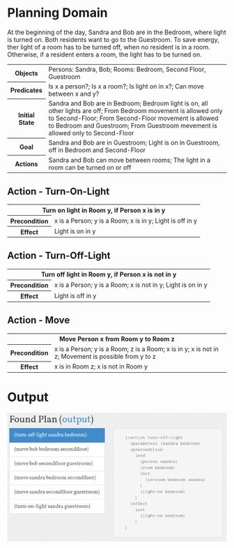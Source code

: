 # Planning Domain

At the beginning of the day, Sandra and Bob are
in the Bedroom, where light is turned on.
Both residents want to go to the Guestroom.
To save energy, ther light of a room has to
be turned off, when no resident is in a room.
Otherwise, if a resident enters a room, the 
light has to be turned on.

<table>
    <tr>
        <th>Objects</th>
        <td>
            Persons: Sandra, Bob;
            Rooms: Bedroom, Second Floor, Guestroom
        </td>
    </tr>
    <tr>
        <th>Predicates</th>
        <td>
            Is x a person?;
            Is x a room?;
            Is light on in x?;
            Can move between x and y?
        </td>
    </tr>
    <tr>
        <th>Initial State</th>
        <td>
            Sandra and Bob are in Bedroom;
            Bedroom light is on, all other lights
            are off;
            From Bedroom movement is allowed only to 
            Second-Floor;
            From Second-Floor movement is allowed to
            Bedroom and Guestroom;
            From Guestroom mevement is allowed only to
            Second-Floor
        </td>
    </tr>
    <tr>
        <th>Goal</th>
        <td>
            Sandra and Bob are in Guestroom;
            Light is on in Guestroom, off in
            Bedroom and Second-Floor
        </td>
    </tr>
    <tr>
        <th>Actions</th>
        <td>
            Sandra and Bob can move between rooms;
            The light in a room can be turned on
            or off
        </td>
    </tr>
</table>

## Action - Turn-On-Light

<table>
    <tr>
        <th colspan="2">
            Turn on light in Room y, if Person x is in y
        </th>
    </tr>
    <tr>
        <th>Precondition</th>
        <td>
            x is a Person;
            y is a Room;
            x is in y;
            Light is off in y
        </td>
    </tr>
    <tr>
        <th>Effect</th>
        <td>Light is on in y</td>
    </tr>
</table>

## Action - Turn-Off-Light

<table>
    <tr>
        <th colspan="2">
            Turn off light in Room y, if Person x is not in y
        </th>
    </tr>
    <tr>
        <th>Precondition</th>
        <td>
            x is a Person;
            y is a Room;
            x is not in y;
            Light is on in y
        </td>
    </tr>
    <tr>
        <th>Effect</th>
        <td>Light is off in y</td>
    </tr>
</table>

## Action - Move

<table>
    <tr>
        <th colspan="2">
            Move Person x from Room y to Room z
        </th>
    </tr>
    <tr>
        <th>Precondition</th>
        <td>
            x is a Person;
            y is a Room;
            z is a Room;
            x is in y;
            x is not in z;
            Movement is possible from y to z
        </td>
    </tr>
    <tr>
        <th>Effect</th>
        <td>x is in Room z; x is not in Room y</td>
    </tr>
</table>

# Output

![generated-plan](./plan.png)

